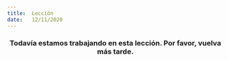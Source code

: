 ```yaml
---
title:  Lección
date:   12/11/2020
---
```


### <center>Todavía estamos trabajando en esta lección. Por favor, vuelva más tarde.</center>